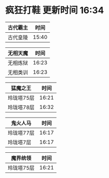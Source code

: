 # 疯狂打鞋 更新时间 16:34

| 古代霸主   | 时间    |
|--------|-------|
| 古代皇陵 | 15:40 |

| 无相天魔   | 时间    |
|--------|-------|
| 无相炼狱 | 16:23 |
| 无相类训 | 16:23 |

| 猛魔之王   | 时间    |
|--------|-------|
| 玲珑塔75层 | 16:21 |
| 玲珑塔78层 | 16:32 |

| 鬼火人马   | 时间    |
|--------|-------|
| 玲珑塔77层 | 16:17 |
| 玲珑塔7层 | 16:17 |

| 魔界统领   | 时间    |
|--------|-------|
| 玲珑塔75层 | 16:21 |